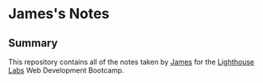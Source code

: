 # James's Notes
## Summary 

This repository contains all of the notes taken by [James](https://github.com/james-booker1/Lighthouse-web-notes) for the [Lighthouse Labs](https://www.lighthouselabs.ca/) Web Development Bootcamp. 